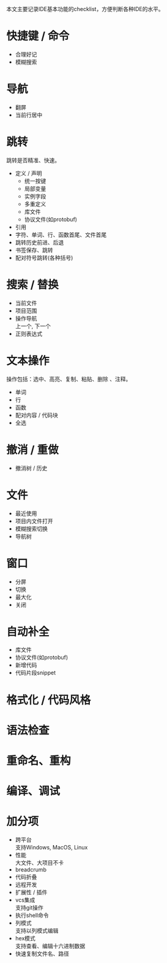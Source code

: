 
本文主要记录IDE基本功能的checklist，方便判断各种IDE的水平。  
<!--more-->

# 快捷键 / 命令
- 合理好记  
- 模糊搜索  

# 导航
- 翻屏  
- 当前行居中  

# 跳转
跳转是否精准、快速。  

- 定义 / 声明  
  + 统一按键  
  + 局部变量  
  + 实例字段  
  + 多重定义  
  + 库文件  
  + 协议文件(如protobuf)  
- 引用  
- 字符、单词、行、函数首尾、文件首尾  
- 跳转历史前进、后退  
- 书签保存、跳转  
- 配对符号跳转(各种括号)  

# 搜索 / 替换
- 当前文件  
- 项目范围  
- 操作导航  
  上一个, 下一个  
- 正则表达式  

# 文本操作
操作包括：选中、高亮、复制、粘贴、删除 、注释。  
- 单词  
- 行  
- 函数  
- 配对内容 / 代码块  
- 全选  

# 撤消 / 重做
- 撤消树 / 历史  

# 文件
- 最近使用  
- 项目内文件打开  
- 模糊搜索切换  
- 导航树  

# 窗口
- 分屏  
- 切换  
- 最大化  
- 关闭  

# 自动补全
- 库文件  
- 协议文件(如protobuf)  
- 新增代码  
- 代码片段snippet  


# 格式化 / 代码风格
# 语法检查
# 重命名、重构
# 编译、调试

# 加分项
- 跨平台  
  支持Windows, MacOS, Linux  
- 性能  
  大文件、大项目不卡  
- breadcrumb  
- 代码折叠  
- 远程开发  
- 扩展性 / 插件  
- vcs集成  
  支持git操作  
- 执行shell命令  
- 列模式  
  支持以列模式编辑  
- hex模式  
  支持查看、编辑十六进制数据  
- 快速复制文件名、路径  

